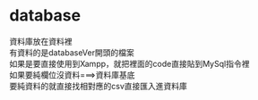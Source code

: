 # database
資料庫放在資料裡
<br />
有資料的是databaseVer開頭的檔案
<br />
如果是要直接使用到Xampp，就把裡面的code直接貼到MySql指令裡
<br />
如果要純欄位沒資料===>資料庫基底
<br />
要純資料的就直接找相對應的csv直接匯入進資料庫
